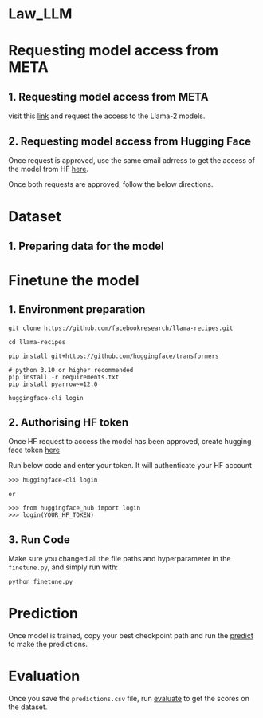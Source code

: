 # Law_LLM

# Requesting model access from META
## 1. Requesting model access from META
visit this [link](https://ai.meta.com/llama/) and request the access to the Llama-2 models.  

## 2. Requesting model access from Hugging Face
Once request is approved, use the same email adrress to get the access of the model from HF [here](https://huggingface.co/meta-llama/Llama-2-7b).  

Once both requests are approved, follow the below directions.

# Dataset

## 1. Preparing data for the model

# Finetune the model

## 1. Environment preparation
```
git clone https://github.com/facebookresearch/llama-recipes.git

cd llama-recipes

pip install git+https://github.com/huggingface/transformers

# python 3.10 or higher recommended
pip install -r requirements.txt
pip install pyarrow~=12.0

huggingface-cli login
```

## 2. Authorising HF token
Once HF request to access the model has been approved, create hugging face token [here](https://huggingface.co/settings/tokens)

Run below code and enter your token. It will authenticate your HF account
```
>>> huggingface-cli login

or

>>> from huggingface_hub import login
>>> login(YOUR_HF_TOKEN)
```

## 3. Run Code

Make sure you changed all the file paths and hyperparameter in the `finetune.py`, and simply run with:
```
python finetune.py
```

# Prediction

Once model is trained, copy your best checkpoint path and run the [predict]() to make the predictions.

# Evaluation

Once you save the `predictions.csv` file, run [evaluate]() to get the scores on the dataset. 

